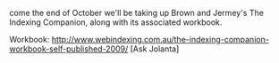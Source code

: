 
come the end of October we'll be taking up Brown and Jermey's The Indexing Companion, along with its associated workbook.

Workbook: 
http://www.webindexing.com.au/the-indexing-companion-workbook-self-published-2009/
[Ask Jolanta]